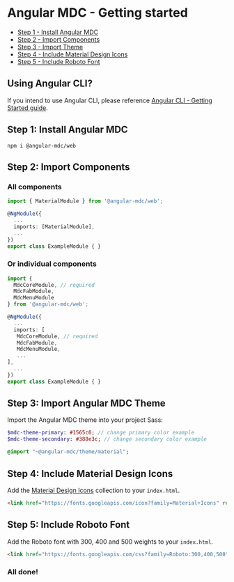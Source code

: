 # Angular MDC - Getting started

 - [Step 1 - Install Angular MDC](#step1)
 - [Step 2 - Import Components](#step2)
 - [Step 3 - Import Theme](#step3)
 - [Step 4 - Include Material Design Icons](#step4)
 - [Step 5 - Include Roboto Font](#step5)

## Using Angular CLI?
If you intend to use Angular CLI, please reference [Angular CLI - Getting Started guide](https://github.com/trimox/angular-mdc-web/blob/master/docs/guide-angular-cli.md).

## <a name="step1"></a> Step 1: Install Angular MDC
```
npm i @angular-mdc/web
```

## <a name="step2"></a> Step 2: Import Components
### All components
```ts
import { MaterialModule } from '@angular-mdc/web';

@NgModule({
  ...
  imports: [MaterialModule],
  ...
})
export class ExampleModule { }
```

### Or individual components
```ts
import {
  MdcCoreModule, // required
  MdcFabModule,
  MdcMenuModule
} from '@angular-mdc/web';

@NgModule({
  ...
  imports: [
   MdcCoreModule, // required
   MdcFabModule,
   MdcMenuModule,
   ...
],
  ...
})
export class ExampleModule { }
```

## <a name="step3"></a> Step 3: Import Angular MDC Theme
Import the Angular MDC theme into your project Sass:
```sass
$mdc-theme-primary: #1565c0; // change primary color example
$mdc-theme-secondary: #388e3c; // change secondary color example

@import "~@angular-mdc/theme/material";
```

## <a name="step4"></a> Step 4: Include Material Design Icons
Add the [Material Design Icons](https://material.io/icons/) collection to your `index.html`.

```html
<link href="https://fonts.googleapis.com/icon?family=Material+Icons" rel="stylesheet">
```

## <a name="step5"></a> Step 5: Include Roboto Font
Add the Roboto font with 300, 400 and 500 weights to your `index.html`.

```html
<link href="https://fonts.googleapis.com/css?family=Roboto:300,400,500" rel="stylesheet">
```

### All done!
